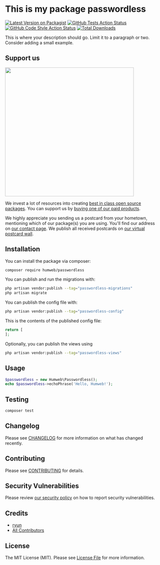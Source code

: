 # This is my package passwordless

[![Latest Version on Packagist](https://img.shields.io/packagist/v/humweb/passwordless.svg?style=flat-square)](https://packagist.org/packages/humweb/passwordless)
[![GitHub Tests Action Status](https://img.shields.io/github/actions/workflow/status/humweb/passwordless/run-tests.yml?branch=main&label=tests&style=flat-square)](https://github.com/humweb/passwordless/actions?query=workflow%3Arun-tests+branch%3Amain)
[![GitHub Code Style Action Status](https://img.shields.io/github/actions/workflow/status/humweb/passwordless/fix-php-code-style-issues.yml?branch=main&label=code%20style&style=flat-square)](https://github.com/humweb/passwordless/actions?query=workflow%3A"Fix+PHP+code+style+issues"+branch%3Amain)
[![Total Downloads](https://img.shields.io/packagist/dt/humweb/passwordless.svg?style=flat-square)](https://packagist.org/packages/humweb/passwordless)

This is where your description should go. Limit it to a paragraph or two. Consider adding a small example.

## Support us

[<img src="https://github-ads.s3.eu-central-1.amazonaws.com/passwordless.jpg?t=1" width="419px" />](https://spatie.be/github-ad-click/passwordless)

We invest a lot of resources into creating [best in class open source packages](https://spatie.be/open-source). You can support us by [buying one of our paid products](https://spatie.be/open-source/support-us).

We highly appreciate you sending us a postcard from your hometown, mentioning which of our package(s) you are using. You'll find our address on [our contact page](https://spatie.be/about-us). We publish all received postcards on [our virtual postcard wall](https://spatie.be/open-source/postcards).

## Installation

You can install the package via composer:

```bash
composer require humweb/passwordless
```

You can publish and run the migrations with:

```bash
php artisan vendor:publish --tag="passwordless-migrations"
php artisan migrate
```

You can publish the config file with:

```bash
php artisan vendor:publish --tag="passwordless-config"
```

This is the contents of the published config file:

```php
return [
];
```

Optionally, you can publish the views using

```bash
php artisan vendor:publish --tag="passwordless-views"
```

## Usage

```php
$passwordless = new Humweb\Passwordless();
echo $passwordless->echoPhrase('Hello, Humweb!');
```

## Testing

```bash
composer test
```

## Changelog

Please see [CHANGELOG](CHANGELOG.md) for more information on what has changed recently.

## Contributing

Please see [CONTRIBUTING](CONTRIBUTING.md) for details.

## Security Vulnerabilities

Please review [our security policy](../../security/policy) on how to report security vulnerabilities.

## Credits

- [ryun](https://github.com/humweb)
- [All Contributors](../../contributors)

## License

The MIT License (MIT). Please see [License File](LICENSE.md) for more information.

